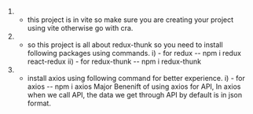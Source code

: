 <!-- NOTE: it's new to start learning redux-thunk -->

<!-- to make run this project to run in your system follow these steps  -->
 1)  - this project is in vite so make sure you are creating your project using vite otherwise go with cra.
 2)  - so this project is all about redux-thunk so you need to install following packages using commands.
     i)  - for redux --      npm i redux react-redux
     ii) - for redux-thunk --   npm i redux-thunk
3) - install axios using following command for better experience.
    i) - for axios -- npm i axios 
    Major Benenift of using axios for API,
     In axios when we call API, the data we get through API by default is in json format.